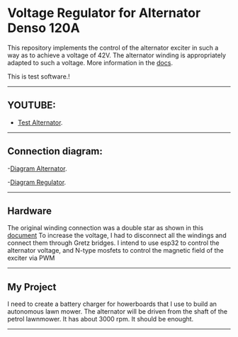 # Voltage Regulator for Alternator Denso 120A

This repository implements the control of the alternator exciter in such a way as to achieve a voltage of 42V. The alternator winding is appropriately adapted to such a voltage.
More information in the [docs](/docs/).

This is test software.!

---
## YOUTUBE:
- [Test Alternator](https://youtu.be/Kwqm5Uq0JIM?si=3kcveeOb6-9aURg2).

---

## Connection diagram:

-[Diagram Alternator](/docs/Diagram.png).

-[Diagram Regulator](/docs/Diagram_Regulator.png).

---
## Hardware
The original winding connection was a double star as shown in this [document](/docs/Diody.jpg) To increase the voltage, I had to disconnect all the windings and connect them through Gretz bridges.
I intend to use esp32 to control the alternator voltage, and N-type mosfets to control the magnetic field of the exciter via PWM

---
## My Project
I need to create a battery charger for howerboards that I use to build an autonomous lawn mower. The alternator will be driven from the shaft of the petrol lawnmower. It has about 3000 rpm. It should be enought.

---
